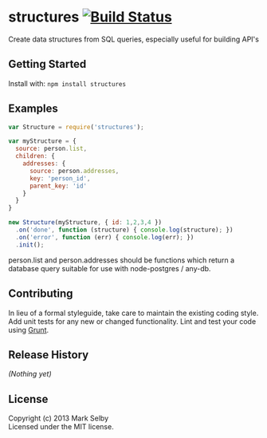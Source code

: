 # structures [![Build Status](https://secure.travis-ci.org/markselby/node-structures.png?branch=master)](http://travis-ci.org/markselby/node-structures)

Create data structures from SQL queries, especially useful for building API's

## Getting Started
Install with: `npm install structures`

## Examples
```javascript
var Structure = require('structures');

var myStructure = {
  source: person.list,
  children: {
    addresses: {
      source: person.addresses,
      key: 'person_id',
      parent_key: 'id'
    }
  }
}

new Structure(myStructure, { id: 1,2,3,4 })
  .on('done', function (structure) { console.log(structure); })
  .on('error', function (err) { console.log(err); })
  .init();
```
person.list and person.addresses should be functions which return a database query suitable for use with node-postgres / any-db.

## Contributing
In lieu of a formal styleguide, take care to maintain the existing coding style. Add unit tests for any new or changed functionality. Lint and test your code using [Grunt](http://gruntjs.com/).

## Release History
_(Nothing yet)_

## License
Copyright (c) 2013 Mark Selby  
Licensed under the MIT license.
